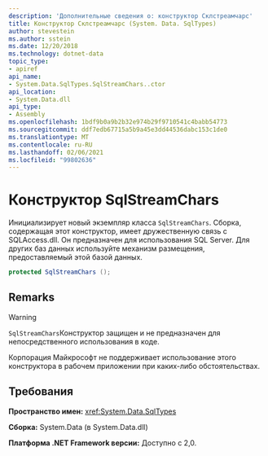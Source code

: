 ```yaml
---
description: 'Дополнительные сведения о: конструктор Склстреамчарс'
title: Конструктор Склстреамчарс (System. Data. SqlTypes)
author: stevestein
ms.author: sstein
ms.date: 12/20/2018
ms.technology: dotnet-data
topic_type:
- apiref
api_name:
- System.Data.SqlTypes.SqlStreamChars..ctor
api_location:
- System.Data.dll
api_type:
- Assembly
ms.openlocfilehash: 1bdf9b0a9b2b32e974b29f9710541c4babb54773
ms.sourcegitcommit: ddf7edb67715a5b9a45e3dd44536dabc153c1de0
ms.translationtype: MT
ms.contentlocale: ru-RU
ms.lasthandoff: 02/06/2021
ms.locfileid: "99802636"
---
```

# <a name="sqlstreamchars-constructor"></a>Конструктор SqlStreamChars

Инициализирует новый экземпляр класса `SqlStreamChars`. Сборка, содержащая этот конструктор, имеет дружественную связь с SQLAccess.dll. Он предназначен для использования SQL Server. Для других баз данных используйте механизм размещения, предоставляемый этой базой данных.

```csharp
protected SqlStreamChars ();
```

## <a name="remarks"></a>Remarks

> [!WARNING]
> `SqlStreamChars`Конструктор защищен и не предназначен для непосредственного использования в коде.
>
> Корпорация Майкрософт не поддерживает использование этого конструктора в рабочем приложении при каких-либо обстоятельствах.

## <a name="requirements"></a>Требования

**Пространство имен:** <xref:System.Data.SqlTypes>

**Сборка:** System.Data (в System.Data.dll)

**Платформа .NET Framework версии:** Доступно с 2,0.
